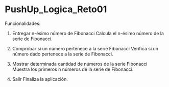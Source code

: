 # PushUp_Logica_Reto01

Funcionalidades:

1. Entregar n-ésimo número de Fibonacci
Calcula el n-ésimo número de la serie de Fibonacci.

2. Comprobar si un número pertenece a la serie Fibonacci
Verifica si un número dado pertenece a la serie de Fibonacci.

3. Mostrar determinada cantidad de números de la serie Fibonacci
Muestra los primeros n números de la serie de Fibonacci.

4. Salir
Finaliza la aplicación.
